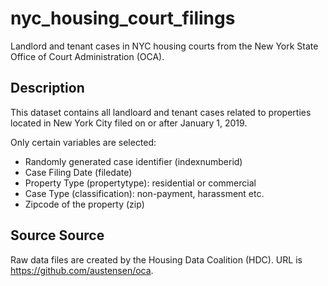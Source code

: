 # nyc_housing_court_filings
Landlord and tenant cases in NYC housing courts from the New York State Office of Court Administration (OCA).

## Description

This dataset contains all landloard and tenant cases related to properties located in New York City filed on or after January 1, 2019.

Only certain variables are selected:

- Randomly generated case identifier (indexnumberid)
- Case Filing Date (filedate)
- Property Type (propertytype): residential or commercial
- Case Type (classification): non-payment, harassment etc.
- Zipcode of the property (zip)


## Source Source

Raw data files are created by the Housing Data Coalition (HDC). URL is https://github.com/austensen/oca.
